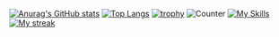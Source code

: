[![Anurag's GitHub stats](https://github-readme-stats.vercel.app/api?username=tauto1127)](https://github.com/anuraghazra/github-readme-stats)
[![Top Langs](https://github-readme-stats.vercel.app/api/top-langs/?username=tauto1127)](https://github.com/anuraghazra/github-readme-stats)
[![trophy](https://github-profile-trophy.vercel.app/?username=tauto1127)](https://github.com/ryo-ma/github-profile-trophy)
![Counter](https://profile-counter.glitch.me/tauto1127/count.svg)
[![My Skills](https://skillicons.dev/icons?i=cs,flutter,neovim,linux)](https://skillicons.dev)
[![My streak](http://takutk.com:5075/StreakImg?username=tauto1127)](https://github.com/tauto1127/imageProviderForGithub)
<!--
**tauto1127/tauto1127** is a ✨ _special_ ✨ repository because its `README.md` (this file) appears on your GitHub profile.

Here are some ideas to get you started:

- 🔭 I’m currently working on ...
- 🌱 I’m currently learning ...
- 👯 I’m looking to collaborate on ...
- 🤔 I’m looking for help with ...
- 💬 Ask me about ...
- 📫 How to reach me: ...
- 😄 Pronouns: ...
- ⚡ Fun fact: ...
-->
